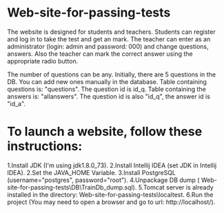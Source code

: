 # Web-site-for-passing-tests
The website is designed for students and teachers.  Students can register and log in to take the test and get an mark.  The teacher can enter as an administrator (login: admin and password: 000)  and change questions, answers. Also the teacher can mark the correct  answer using the appropriate radio button. 

The number of questions can be any. Initially, there are 5 questions in the DB.
You can add new ones manually in the database. Table containing questions is:
"questions". The question id is id_q.
Table containing the answers is: "allanswers". The question id is also "id_q", 
the answer id is "id_a".

# To launch a website, follow these instructions:

1.Install JDK (I'm using jdk1.8.0_73).
2.Install Intellij IDEA (set JDK in Intellij IDEA).
2.Set the JAVA_HOME Variable.
3.Install PostgreSQL (username="postgres", password="root").
4.Unpackage DB dump ( Web-site-for-passing-tests\DB\TrainDb_dump.sql).
5.Tomcat server is already installed in the directory:  Web-site-for-passing-tests\localtest.
6.Run the project (You may need to open a browser and go to url: http://localhost/).

